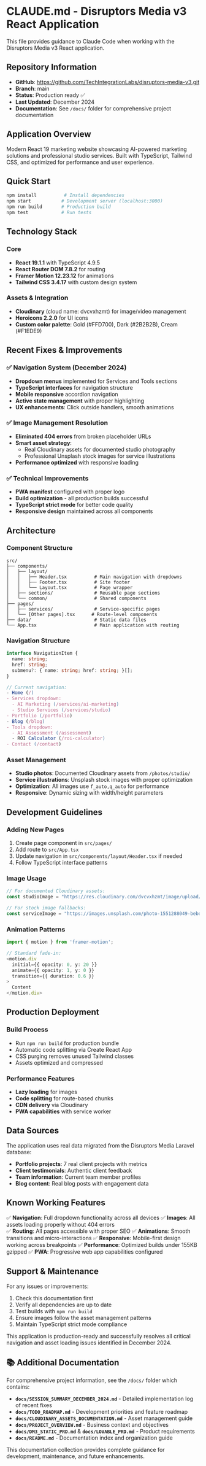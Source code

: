 # CLAUDE.md - Disruptors Media v3 React Application

This file provides guidance to Claude Code when working with the Disruptors Media v3 React application.

## Repository Information

- **GitHub**: https://github.com/TechIntegrationLabs/disruptors-media-v3.git
- **Branch**: main
- **Status**: Production ready ✅
- **Last Updated**: December 2024
- **Documentation**: See `/docs/` folder for comprehensive project documentation

## Application Overview

Modern React 19 marketing website showcasing AI-powered marketing solutions and professional studio services. Built with TypeScript, Tailwind CSS, and optimized for performance and user experience.

## Quick Start

```bash
npm install          # Install dependencies
npm start           # Development server (localhost:3000)
npm run build       # Production build
npm test            # Run tests
```

## Technology Stack

### Core
- **React 19.1.1** with TypeScript 4.9.5
- **React Router DOM 7.8.2** for routing
- **Framer Motion 12.23.12** for animations
- **Tailwind CSS 3.4.17** with custom design system

### Assets & Integration
- **Cloudinary** (cloud name: dvcvxhzmt) for image/video management
- **Heroicons 2.2.0** for UI icons
- **Custom color palette**: Gold (#FFD700), Dark (#2B2B2B), Cream (#F1EDE9)

## Recent Fixes & Improvements

### ✅ Navigation System (December 2024)
- **Dropdown menus** implemented for Services and Tools sections
- **TypeScript interfaces** for navigation structure
- **Mobile responsive** accordion navigation
- **Active state management** with proper highlighting
- **UX enhancements**: Click outside handlers, smooth animations

### ✅ Image Management Resolution
- **Eliminated 404 errors** from broken placeholder URLs
- **Smart asset strategy**: 
  - Real Cloudinary assets for documented studio photography
  - Professional Unsplash stock images for service illustrations
- **Performance optimized** with responsive loading

### ✅ Technical Improvements  
- **PWA manifest** configured with proper logo
- **Build optimization** - all production builds successful
- **TypeScript strict mode** for better code quality
- **Responsive design** maintained across all components

## Architecture

### Component Structure
```
src/
├── components/
│   ├── layout/
│   │   ├── Header.tsx          # Main navigation with dropdowns
│   │   ├── Footer.tsx          # Site footer
│   │   └── Layout.tsx          # Page wrapper
│   ├── sections/               # Reusable page sections
│   └── common/                 # Shared components
├── pages/
│   ├── services/               # Service-specific pages
│   └── [Other pages].tsx      # Route-level components
├── data/                       # Static data files
└── App.tsx                     # Main application with routing
```

### Navigation Structure
```typescript
interface NavigationItem {
  name: string;
  href: string;
  submenu?: { name: string; href: string; }[];
}

// Current navigation:
- Home (/)
- Services dropdown:
  - AI Marketing (/services/ai-marketing)  
  - Studio Services (/services/studio)
- Portfolio (/portfolio)
- Blog (/blog)
- Tools dropdown:
  - AI Assessment (/assessment)
  - ROI Calculator (/roi-calculator)
- Contact (/contact)
```

### Asset Management
- **Studio photos**: Documented Cloudinary assets from `/photos/studio/`
- **Service illustrations**: Unsplash stock images with proper optimization
- **Optimization**: All images use `f_auto,q_auto` for performance
- **Responsive**: Dynamic sizing with width/height parameters

## Development Guidelines

### Adding New Pages
1. Create page component in `src/pages/`
2. Add route to `src/App.tsx`
3. Update navigation in `src/components/layout/Header.tsx` if needed
4. Follow TypeScript interface patterns

### Image Usage
```typescript
// For documented Cloudinary assets:
const studioImage = "https://res.cloudinary.com/dvcvxhzmt/image/upload/f_auto,q_auto,w_600,h_400,c_fill/photos/studio/overview/wide-angle-001.jpg";

// For stock image fallbacks:
const serviceImage = "https://images.unsplash.com/photo-1551288049-bebda4e38f71?w=600&h=400&fit=crop&crop=center";
```

### Animation Patterns
```typescript
import { motion } from 'framer-motion';

// Standard fade-in:
<motion.div
  initial={{ opacity: 0, y: 20 }}
  animate={{ opacity: 1, y: 0 }}
  transition={{ duration: 0.6 }}
>
  Content
</motion.div>
```

## Production Deployment

### Build Process
- Run `npm run build` for production bundle
- Automatic code splitting via Create React App
- CSS purging removes unused Tailwind classes
- Assets optimized and compressed

### Performance Features
- **Lazy loading** for images
- **Code splitting** for route-based chunks
- **CDN delivery** via Cloudinary
- **PWA capabilities** with service worker

## Data Sources

The application uses real data migrated from the Disruptors Media Laravel database:

- **Portfolio projects**: 7 real client projects with metrics
- **Client testimonials**: Authentic client feedback
- **Team information**: Current team member profiles  
- **Blog content**: Real blog posts with engagement data

## Known Working Features

✅ **Navigation**: Full dropdown functionality across all devices
✅ **Images**: All assets loading properly without 404 errors  
✅ **Routing**: All pages accessible with proper SEO
✅ **Animations**: Smooth transitions and micro-interactions
✅ **Responsive**: Mobile-first design working across breakpoints
✅ **Performance**: Optimized builds under 155KB gzipped
✅ **PWA**: Progressive web app capabilities configured

## Support & Maintenance

For any issues or improvements:
1. Check this documentation first
2. Verify all dependencies are up to date
3. Test builds with `npm run build`
4. Ensure images follow the asset management patterns
5. Maintain TypeScript strict mode compliance

This application is production-ready and successfully resolves all critical navigation and asset loading issues identified in December 2024.

## 📚 Additional Documentation

For comprehensive project information, see the `/docs/` folder which contains:

- **`docs/SESSION_SUMMARY_DECEMBER_2024.md`** - Detailed implementation log of recent fixes
- **`docs/TODO_ROADMAP.md`** - Development priorities and feature roadmap  
- **`docs/CLOUDINARY_ASSETS_DOCUMENTATION.md`** - Asset management guide
- **`docs/PROJECT_OVERVIEW.md`** - Business context and objectives
- **`docs/DM3_STATIC_PRD.md`** & **`docs/LOVABLE_PRD.md`** - Product requirements
- **`docs/README.md`** - Documentation index and organization guide

This documentation collection provides complete guidance for development, maintenance, and future enhancements.